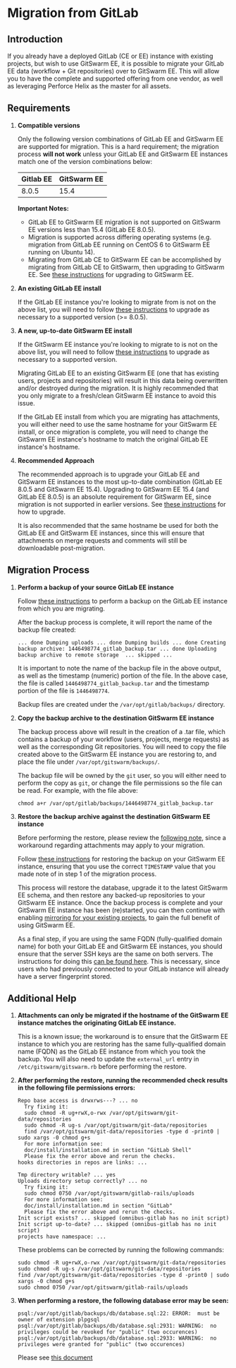 # Migration from GitLab

## Introduction

If you already have a deployed GitLab (CE or EE) instance with existing
projects, but wish to use GitSwarm EE, it is possible to migrate your GitLab EE
data (workflow + Git repositories) over to GitSwarm EE. This will allow you to
have the complete and supported offering from one vendor, as well as leveraging
Perforce Helix as the master for all assets.

## Requirements

1.  **Compatible versions**

    Only the following version combinations of GitLab EE and GitSwarm EE are
    supported for migration. This is a hard requirement; the migration process
    **will not work** unless your GitLab EE and GitSwarm EE instances match one
    of the version combinations below:

    |Gitlab EE|GitSwarm EE|
    |---|---|
    |8.0.5|15.4|

    **Important Notes:**
    * GitLab EE to GitSwarm EE migration is not supported on GitSwarm EE
      versions less than 15.4 (GitLab EE 8.0.5).
    * Migration is supported across differing operating systems (e.g. migration
      from GitLab EE running on CentOS 6 to GitSwarm EE running on Ubuntu 14).
    * Migrating from GitLab CE to GitSwarm EE can be accomplished by migrating
      from GitLab CE to GitSwarm, then upgrading to GitSwarm EE. See
      [these instructions](../update/README.md) for upgrading to GitSwarm
      EE.

1.  **An existing GitLab EE install**

    If the GitLab EE instance you're looking to migrate from is not on the above
    list, you will need to follow [these instructions](https://about.gitlab.com/update/)
    to upgrade as necessary to a supported version (>= 8.0.5).

1.  **A new, up-to-date GitSwarm EE install**

    If the GitSwarm EE instance you're looking to migrate to is not on the above
    list, you will need to follow [these instructions](../update/README.md)
    to upgrade as necessary to a supported version.

    Migrating GitLab EE to an existing GitSwarm EE (one that has existing users,
    projects and repositories) will result in this data being overwritten and/or
    destroyed during the migration. It is highly recommended that you only
    migrate to a fresh/clean GitSwarm EE instance to avoid this issue.

    If the GitLab EE install from which you are migrating has attachments, you
    will either need to use the same hostname for your GitSwarm EE install, or
    once migration is complete, you will need to change the GitSwarm EE
    instance's hostname to match the original GitLab EE instance's hostname.

1.  **Recommended Approach**

    The recommended approach is to upgrade your GitLab EE and GitSwarm EE
    instances to the most up-to-date combination (GitLab EE 8.0.5 and
    GitSwarm EE 15.4). Upgrading to GitSwarm EE 15.4 (and GitLab EE 8.0.5) is an
    absolute requirement for GitSwarm EE, since migration is not supported in
    earlier versions. See [these instructions](../update/README.md) for how
    to upgrade.

    It is also recommended that the same hostname be used for both the GitLab EE
    and GitSwarm EE instances, since this will ensure that attachments on
    merge requests and comments will still be downloadable post-migration.

## Migration Process

1. **Perform a backup of your source GitLab EE instance**

    Follow
    [these instructions](http://doc.gitlab.com/ce/raketasks/backup_restore.html)
    to perform a backup on the GitLab EE instance from which you are migrating.

    After the backup process is complete, it will report the name of the backup
    file created:

    `...
     done
     Dumping uploads ...
     done
     Dumping builds ...
     done
     Creating backup archive: 1446498774_gitlab_backup.tar ... done
     Uploading backup archive to remote storage  ... skipped
     ...
    `

    It is important to note the name of the backup file in the above output, as
    well as the timestamp (numeric) portion of the file. In the above case, the
    file is called `1446498774_gitlab_backup.tar` and the timestamp portion
    of the file is `1446498774`.

    Backup files are created under the `/var/opt/gitlab/backups/` directory.

1. **Copy the backup archive to the destination GitSwarm EE instance**

    The backup process above will result in the creation of a .tar file, which
    contains a backup of your workflow (users, projects, merge requests) as well
    as the corresponding Git repositories. You will need to copy the file
    created above to the GitSwarm EE instance you are restoring to, and place
    the file under `/var/opt/gitswarm/backups/`.

    The backup file will be owned by the `git` user, so you will either need to
    perform the copy as `git`, or change the file permissions so the file can be
    read. For example, with the file above:

    `chmod a+r /var/opt/gitlab/backups/1446498774_gitlab_backup.tar`

1. **Restore the backup archive against the destination GitSwarm EE instance**

    Before performing the restore, please review the
    [following note](#additional-help), since a workaround regarding attachments
    may apply to your migration.

    Follow [these instructions](../raketasks/backup_restore.md#omnibus-installations)
    for restoring the backup on your GitSwarm EE instance, ensuring that you use
    the correct `TIMESTAMP` value that you made note of in step 1 of the
    migration process.

    This process will restore the database, upgrade it to the latest GitSwarm EE
    schema, and then restore any backed-up repositories to your GitSwarm EE
    instance. Once the backup process is complete and your GitSwarm EE instance
    has been (re)started, you can then continue with enabling
    [mirroring for your existing projects](../workflow/importing/import_from_gitfusion.md),
    to gain the full benefit of using GitSwarm EE.

    As a final step, if you are using the same FQDN (fully-qualified domain
    name) for both your GitLab EE and GitSwarm EE instances, you should ensure
    that the server SSH keys are the same on both servers. The instructions for
    doing this
    [can be found here](https://superuser.com/questions/532040/copy-ssh-keys-from-one-server-to-another-server/532079#532079).
    This is necessary, since users who had previously connected to your GitLab
    instance will already have a server fingerprint stored.

## Additional Help

1. **Attachments can only be migrated if the hostname of the GitSwarm EE
     instance matches the originating GitLab EE instance.**

    This is a known issue; the workaround is to ensure that the GitSwarm EE
    instance to which you are restoring has the same fully-qualified domain name
    (FQDN) as the GitLab EE instance from which you took the backup. You will
    also need to update the `external_url` entry in `/etc/gitswarm/gitswarm.rb`
    before performing the restore.

1. **After performing the restore, running the recommended check results in the
     following file permissions errors:**
    ```
    Repo base access is drwxrws---? ... no
      Try fixing it:
      sudo chmod -R ug+rwX,o-rwx /var/opt/gitswarm/git-data/repositories
      sudo chmod -R ug-s /var/opt/gitswarm/git-data/repositories
      find /var/opt/gitswarm/git-data/repositories -type d -print0 | sudo xargs -0 chmod g+s
      For more information see:
      doc/install/installation.md in section "GitLab Shell"
      Please fix the error above and rerun the checks.
    hooks directories in repos are links: ...
    ```
    ```
    Tmp directory writable? ... yes
    Uploads directory setup correctly? ... no
      Try fixing it:
      sudo chmod 0750 /var/opt/gitswarm/gitlab-rails/uploads
      For more information see:
      doc/install/installation.md in section "GitLab"
      Please fix the error above and rerun the checks.
    Init script exists? ... skipped (omnibus-gitlab has no init script)
    Init script up-to-date? ... skipped (omnibus-gitlab has no init script)
    projects have namespace: ...
    ```
    These problems can be corrected by running the following commands:
    ```
    sudo chmod -R ug+rwX,o-rwx /var/opt/gitswarm/git-data/repositories
    sudo chmod -R ug-s /var/opt/gitswarm/git-data/repositories
    find /var/opt/gitswarm/git-data/repositories -type d -print0 | sudo xargs -0 chmod g+s
    sudo chmod 0750 /var/opt/gitswarm/gitlab-rails/uploads
    ```

1.  **When performing a restore, the following database error may be seen:**

    ```
    psql:/var/opt/gitlab/backups/db/database.sql:22: ERROR:  must be owner of extension plpgsql
    psql:/var/opt/gitlab/backups/db/database.sql:2931: WARNING:  no privileges could be revoked for "public" (two occurences)
    psql:/var/opt/gitlab/backups/db/database.sql:2933: WARNING:  no privileges were granted for "public" (two occurences)
    ```
    Please see [this document](../raketasks/backup_restore.md#restoring-database-backup-using-omnibus-packages-outputs-warnings)


